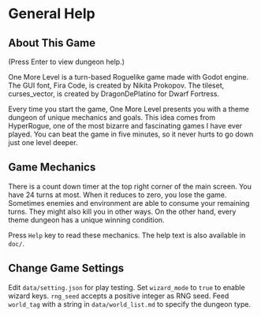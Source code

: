 # General Help

## About This Game

(Press Enter to view dungeon help.)

One More Level is a turn-based Roguelike game made with Godot engine. The GUI font, Fira Code, is created by Nikita Prokopov. The tileset, curses_vector, is created by DragonDePlatino for Dwarf Fortress.

Every time you start the game, One More Level presents you with a theme dungeon of unique mechanics and goals. This idea comes from HyperRogue, one of the most bizarre and fascinating games I have ever played. You can beat the game in five minutes, so it never hurts to go down just one level deeper.

## Game Mechanics

There is a count down timer at the top right corner of the main screen. You have 24 turns at most. When it reduces to zero, you lose the game. Sometimes enemies and environment are able to consume your remaining turns. They might also kill you in other ways. On the other hand, every theme dungeon has a unique winning condition.

Press `Help` key to read these mechanics. The help text is also available in `doc/`.

## Change Game Settings

Edit `data/setting.json` for play testing. Set `wizard_mode` to `true` to enable wizard keys. `rng_seed` accepts a positive integer as RNG seed. Feed `world_tag` with a string in `data/world_list.md` to specify the dungeon type.
